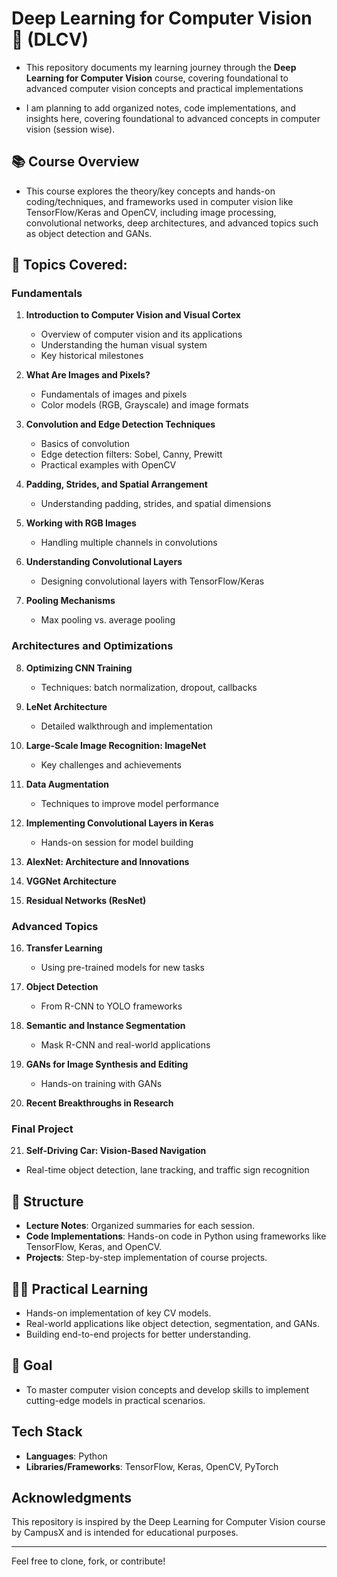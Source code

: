 # Deep Learning for Computer Vision 🚀 (DLCV)

- This repository documents my learning journey through the **Deep Learning for Computer Vision** course, covering foundational to advanced computer vision concepts and practical implementations

- I am planning to add organized notes, code implementations, and insights here, covering foundational to advanced concepts in computer vision (session wise).

## 📚 Course Overview
- This course explores the theory/key concepts and hands-on coding/techniques, and frameworks used in computer vision like TensorFlow/Keras and OpenCV, including image processing, convolutional networks, deep architectures, and advanced topics such as object detection and GANs.

## 🔑 Topics Covered:

### Fundamentals
1. **Introduction to Computer Vision and Visual Cortex**
   - Overview of computer vision and its applications
   - Understanding the human visual system
   - Key historical milestones

2. **What Are Images and Pixels?**
   - Fundamentals of images and pixels
   - Color models (RGB, Grayscale) and image formats

3. **Convolution and Edge Detection Techniques**
   - Basics of convolution
   - Edge detection filters: Sobel, Canny, Prewitt
   - Practical examples with OpenCV

4. **Padding, Strides, and Spatial Arrangement**
   - Understanding padding, strides, and spatial dimensions

5. **Working with RGB Images**
   - Handling multiple channels in convolutions

6. **Understanding Convolutional Layers**
   - Designing convolutional layers with TensorFlow/Keras

7. **Pooling Mechanisms**
   - Max pooling vs. average pooling

### Architectures and Optimizations
8. **Optimizing CNN Training**
   - Techniques: batch normalization, dropout, callbacks

9. **LeNet Architecture**
   - Detailed walkthrough and implementation

10. **Large-Scale Image Recognition: ImageNet**
    - Key challenges and achievements

11. **Data Augmentation**
    - Techniques to improve model performance

12. **Implementing Convolutional Layers in Keras**
    - Hands-on session for model building

13. **AlexNet: Architecture and Innovations**

14. **VGGNet Architecture**

15. **Residual Networks (ResNet)**

### Advanced Topics
16. **Transfer Learning**
    - Using pre-trained models for new tasks

17. **Object Detection**
    - From R-CNN to YOLO frameworks

18. **Semantic and Instance Segmentation**
    - Mask R-CNN and real-world applications

19. **GANs for Image Synthesis and Editing**
    - Hands-on training with GANs

20. **Recent Breakthroughs in Research**

### Final Project
21. **Self-Driving Car: Vision-Based Navigation**
   - Real-time object detection, lane tracking, and traffic sign recognition

## 📂 Structure
- **Lecture Notes**: Organized summaries for each session.
- **Code Implementations**: Hands-on code in Python using frameworks like TensorFlow, Keras, and OpenCV.
- **Projects**: Step-by-step implementation of course projects.

## 🧑‍💻 Practical Learning
- Hands-on implementation of key CV models.
- Real-world applications like object detection, segmentation, and GANs.
- Building end-to-end projects for better understanding.

## 🌟 Goal
- To master computer vision concepts and develop skills to implement cutting-edge models in practical scenarios.

## Tech Stack
- **Languages**: Python
- **Libraries/Frameworks**: TensorFlow, Keras, OpenCV, PyTorch

## Acknowledgments
This repository is inspired by the Deep Learning for Computer Vision course by CampusX and is intended for educational purposes.


---

Feel free to clone, fork, or contribute! 


